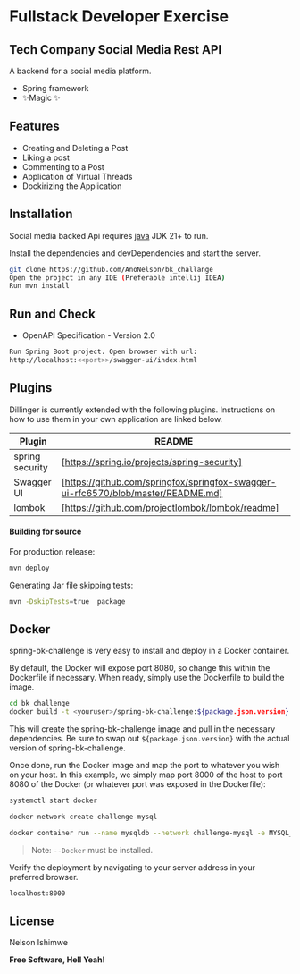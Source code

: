 # Fullstack Developer Exercise
## Tech Company Social Media Rest API 

A backend for a social media platform.
- Spring framework 
- ✨Magic ✨

## Features

- Creating and Deleting a Post 
- Liking a post
- Commenting to a Post
- Application of Virtual Threads
- Dockirizing the Application



## Installation

Social media backed Api requires [java](https://openjdk.org/projects/jdk/21/) JDK 21+ to run.

Install the dependencies and devDependencies and start the server.

```sh
git clone https://github.com/AnoNelson/bk_challange
Open the project in any IDE (Preferable intellij IDEA)
Run mvn install
```
## Run and Check
- OpenAPI Specification - Version 2.0

```sh
Run Spring Boot project. Open browser with url:
http://localhost:<<port>>/swagger-ui/index.html
```
## Plugins

Dillinger is currently extended with the following plugins.
Instructions on how to use them in your own application are linked below.

| Plugin | README |
| ------ | ------ |
| spring security | [https://spring.io/projects/spring-security]|
| Swagger UI | [https://github.com/springfox/springfox-swagger-ui-rfc6570/blob/master/README.md]|
| lombok | [https://github.com/projectlombok/lombok/readme]|



#### Building for source

For production release:

```sh
mvn deploy
```

Generating Jar file skipping tests:

```sh
mvn -DskipTests=true  package
```

## Docker

spring-bk-challenge is very easy to install and deploy in a Docker container.

By default, the Docker will expose port 8080, so change this within the
Dockerfile if necessary. When ready, simply use the Dockerfile to
build the image.

```sh
cd bk_challenge
docker build -t <youruser>/spring-bk-challenge:${package.json.version} .
```

This will create the spring-bk-challenge image and pull in the necessary dependencies.
Be sure to swap out `${package.json.version}` with the actual
version of spring-bk-challenge.

Once done, run the Docker image and map the port to whatever you wish on
your host. In this example, we simply map port 8000 of the host to
port 8080 of the Docker (or whatever port was exposed in the Dockerfile):

```sh
systemctl start docker
```
```sh
docker network create challenge-mysql
```
```sh
docker container run --name mysqldb --network challenge-mysql -e MYSQL_ROOT_PASSWORD=root -e MYSQL_DATABASE=social_media -d mysql
```
> Note: `--Docker` must be installed.

Verify the deployment by navigating to your server address in
your preferred browser.

```sh
localhost:8000
```

## License

Nelson Ishimwe

**Free Software, Hell Yeah!**
